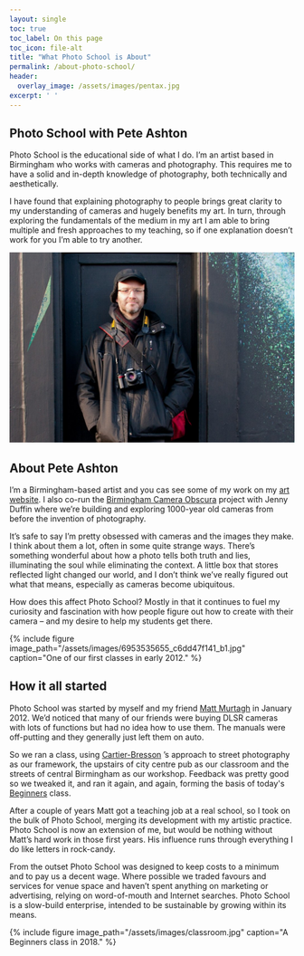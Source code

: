 ```yaml
---
layout: single
toc: true
toc_label: On this page
toc_icon: file-alt
title: "What Photo School is About"
permalink: /about-photo-school/
header:
  overlay_image: /assets/images/pentax.jpg
excerpt: ' '
---
```



## Photo School with Pete Ashton

Photo School is the educational side of what I do. I’m an artist based in Birmingham who works with cameras and photography. This requires me to have a solid and in-depth knowledge of photography, both technically and aesthetically.

I have found that explaining photography to people brings great clarity to my understanding of cameras and hugely benefits my art. In turn, through exploring the fundamentals of the medium in my art I am able to bring multiple and fresh approaches to my teaching, so if one explanation doesn’t work for you I’m able to try another.

![](/assets/images/8216663059_ac4f8d4c1b_b.jpg)

## About Pete Ashton

I’m a Birmingham-based artist and you cas see some of my work on my [art website](http://art.peteashton.com). I also co-run the [Birmingham Camera Obscura](http://bhamobscura.com) project with Jenny Duffin where we’re building and exploring 1000-year old cameras from before the invention of photography.

It’s safe to say I’m pretty obsessed with cameras and the images they make. I think about them a lot, often in some quite strange ways. There’s something wonderful about how a photo tells both truth and lies, illuminating the soul while eliminating the context. A little box that stores reflected light changed our world, and I don’t think we’ve really figured out what that means, especially as cameras become ubiquitous.

How does this affect Photo School? Mostly in that it continues to fuel my curiosity and fascination with how people figure out how to create with their camera – and my desire to help my students get there.

{% include figure image_path="/assets/images/6953535655_c6dd47f141_b1.jpg" caption="One of our first classes in early 2012." %}

## How it all started

Photo School was started by myself and my friend [Matt Murtagh](https://twitter.com/mattmurtagh) in January 2012. We’d noticed that many of our friends were buying DLSR cameras with lots of functions but had no idea how to use them. The manuals were off-putting and they generally just left them on auto.

So we ran a class, using [Cartier-Bresson](https://en.wikipedia.org/wiki/Henri_Cartier-Bresson) ’s approach to street photography as our framework, the upstairs of city centre pub as our classroom and the streets of central Birmingham as our workshop. Feedback was pretty good so we tweaked it, and ran it again, and again, forming the basis of today's [Beginners](/beginners-photography/) class.  

After a couple of years Matt got a teaching job at a real school, so I took on the bulk of Photo School, merging its development with my artistic practice. Photo School is now an extension of me, but would be nothing without Matt’s hard work in those first years. His influence runs through everything I do like letters in rock-candy.

From the outset Photo School was designed to keep costs to a minimum and to pay us a decent wage. Where possible we traded favours and services for venue space and haven’t spent anything on marketing or advertising, relying on word-of-mouth and Internet searches. Photo School is a slow-build enterprise, intended to be sustainable by growing within its means.

{% include figure image_path="/assets/images/classroom.jpg" caption="A Beginners class in 2018." %}

